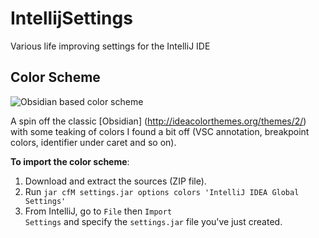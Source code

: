 IntellijSettings
================

Various life improving settings for the IntelliJ IDE

Color Scheme
------------

![Obsidian based color scheme](https://raw2.github.com/staslev/IntellijSettings/master/colors/color-scheme.png "Obsidian based color scheme")

A spin off the classic [Obsidian] (http://ideacolorthemes.org/themes/2/) with some teaking of colors I found a bit off (VSC annotation, breakpoint colors, identifier under caret and so on).

**To import the color scheme**:

1.  Download and extract the sources (ZIP file).
2.  Run <code>jar cfM settings.jar options colors 'IntelliJ IDEA Global Settings'</code>
3.  From IntelliJ, go to <code>File</code> then <code>Import Settings</code> and specify the <code>settings.jar</code> file you've just created.

